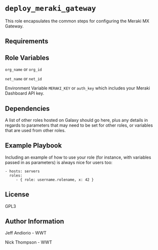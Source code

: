 `deploy_meraki_gateway`
=========

This role encapsulates the common steps for configuring the Meraki MX Gateway.

Requirements
------------



Role Variables
--------------

`org_name` or `org_id`

`net_name` or `net_id`

Environment Variable `MERAKI_KEY` or `auth_key` which includes your Meraki Dashboard API key.


Dependencies
------------

A list of other roles hosted on Galaxy should go here, plus any details in regards to parameters that may need to be set for other roles, or variables that are used from other roles.

Example Playbook
----------------

Including an example of how to use your role (for instance, with variables passed in as parameters) is always nice for users too:

    - hosts: servers
      roles:
         - { role: username.rolename, x: 42 }

License
-------

GPL3

Author Information
------------------

Jeff Andiorio - WWT

Nick Thompson - WWT
